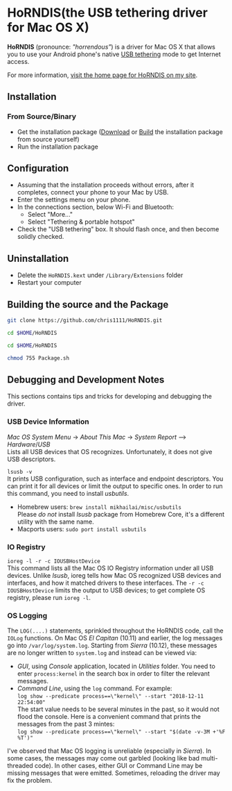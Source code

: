 # HoRNDIS(the USB tethering driver for Mac OS X)

**HoRNDIS** (pronounce: *"horrendous"*) is a driver for Mac OS X that allows you to use your Android phone's native [USB tethering](http://en.wikipedia.org/wiki/Tethering) mode to get Internet access.

For more information, [visit the home page for HoRNDIS on my site](http://www.joshuawise.com/horndis).

## Installation

### From Source/Binary

* Get the installation package ([Download](http://www.joshuawise.com/horndis) or [Build](#Building-the-source-and-the-Package) the installation package from source yourself)
* Run the installation package


## Configuration

* Assuming that the installation proceeds without errors, after it completes, connect your phone to your Mac by USB.
* Enter the settings menu on your phone.
* In the connections section, below Wi-Fi and Bluetooth:
  * Select "More..."
  * Select "Tethering & portable hotspot"
* Check the "USB tethering" box. It should flash once, and then become solidly checked.

## Uninstallation

* Delete the `HoRNDIS.kext` under `/Library/Extensions` folder
* Restart your computer

## Building the source and the Package

```bash
git clone https://github.com/chris1111/HoRNDIS.git
```

```bash
cd $HOME/HoRNDIS
```

```bash
cd $HOME/HoRNDIS
```

```bash
chmod 755 Package.sh
```

## Debugging and Development Notes

This sections contains tips and tricks for developing and debugging the driver.

### USB Device Information

*Mac OS System Menu* -> *About This Mac* -> *System Report* --> *Hardware*/*USB* <br>
Lists all USB devices that OS recognizes. Unfortunately, it does not give USB descriptors.

`lsusb -v`<br>
It prints USB configuration, such as interface and endpoint descriptors. You can print it for all devices or limit the output to specific ones. In order to run this command, you need to install *usbutils*.
* Homebrew users: `brew install mikhailai/misc/usbutils`<br>
  Please *do not* install *lsusb* package from Homebrew Core, it's a different utility with the same name.
* Macports users: `sudo port install usbutils`

### IO Registry

`ioreg -l -r -c IOUSBHostDevice`<br>
This command lists all the Mac OS IO Registry information under all USB devices. Unlike *lsusb*, ioreg tells how Mac OS recognized USB devices and interfaces, and how it matched drivers to these interfaces. The `-r -c IOUSBHostDevice` limits the output to USB devices; to get complete OS registry, please run `ioreg -l`.

### OS Logging

The `LOG(....)` statements, sprinkled throughout the HoRNDIS code, call the `IOLog` functions. On Mac OS *El Capitan* (10.11) and earlier, the log messages go into `/var/log/system.log`. Starting from *Sierra* (10.12), these messages are no longer written to `system.log` and instead can be viewed via:
* *GUI*, using *Console* application, located in *Utilities* folder. You need to enter `process:kernel` in the search box in order to filter the relevant messages.
* *Command Line*, using the `log` command. For example:<br>
  `log show --predicate process==\"kernel\" --start "2018-12-11 22:54:00"`<br>
  The start value needs to be several minutes in the past, so it would not flood the console. Here is a convenient command that prints the messages from the past 3 mintes:<br>
  `log show --predicate process==\"kernel\" --start "$(date -v-3M +'%F %T')"`

I've observed that Mac OS logging is unreliable (especially in *Sierra*). In some cases, the messages may come out garbled (looking like bad multi-threaded code). In other cases, either GUI or Command Line may be missing messages that were emitted. Sometimes, reloading the driver may fix the problem.
